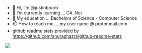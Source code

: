 - 👋 Hi, I’m @justinbourb
- 🌱 I’m currently learning ... C# .Net
- 💞️ My education ... Bachelors of Science - Computer Science
- 📫 How to reach me ... my user name @ protonmail.com
- github readme stats provided by https://github.com/anuraghazra/github-readme-stats

![](https://github-readme-stats.vercel.app/api?username=justinbourb&show_icons=true&count_private=true&include_all_commits=true)



<!---
justinbourb/justinbourb is a ✨ special ✨ repository because its `README.md` (this file) appears on your GitHub profile.
You can click the Preview link to take a look at your changes.
--->
<!-- - 👀 I’m interested in ... new work opportunites. -->
